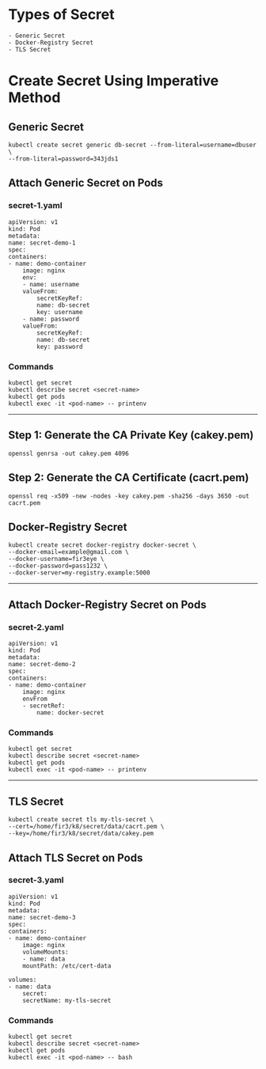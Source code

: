 # Types of Secret
    - Generic Secret
    - Docker-Registry Secret
    - TLS Secret

# Create Secret Using Imperative Method
## Generic Secret
    kubectl create secret generic db-secret --from-literal=username=dbuser \
    --from-literal=password=343jds1

## Attach Generic Secret on Pods
### secret-1.yaml
    apiVersion: v1
    kind: Pod
    metadata:
    name: secret-demo-1
    spec:
    containers:
    - name: demo-container
        image: nginx
        env:
        - name: username
        valueFrom:
            secretKeyRef:
            name: db-secret
            key: username
        - name: password
        valueFrom:
            secretKeyRef:
            name: db-secret
            key: password
### Commands
    kubectl get secret
    kubectl describe secret <secret-name>
    kubectl get pods
    kubectl exec -it <pod-name> -- printenv
---
## Step 1: Generate the CA Private Key (cakey.pem)
    openssl genrsa -out cakey.pem 4096
## Step 2: Generate the CA Certificate (cacrt.pem)
    openssl req -x509 -new -nodes -key cakey.pem -sha256 -days 3650 -out cacrt.pem

## Docker-Registry Secret
    kubectl create secret docker-registry docker-secret \
    --docker-email=example@gmail.com \
    --docker-username=fir3eye \
    --docker-password=pass1232 \
    --docker-server=my-registry.example:5000
---

## Attach Docker-Registry Secret on Pods
### secret-2.yaml
    apiVersion: v1
    kind: Pod
    metadata:
    name: secret-demo-2
    spec:
    containers:
    - name: demo-container
        image: nginx
        envFrom
        - secretRef:
            name: docker-secret
### Commands
    kubectl get secret
    kubectl describe secret <secret-name>
    kubectl get pods
    kubectl exec -it <pod-name> -- printenv
---
## TLS Secret
    kubectl create secret tls my-tls-secret \
    --cert=/home/fir3/k8/secret/data/cacrt.pem \
    --key=/home/fir3/k8/secret/data/cakey.pem

## Attach TLS Secret on Pods
### secret-3.yaml
    apiVersion: v1
    kind: Pod
    metadata:
    name: secret-demo-3
    spec:
    containers:
    - name: demo-container
        image: nginx
        volumeMounts:
        - name: data
        mountPath: /etc/cert-data

    volumes:
    - name: data
        secret:
        secretName: my-tls-secret


### Commands
    kubectl get secret
    kubectl describe secret <secret-name>
    kubectl get pods
    kubectl exec -it <pod-name> -- bash

